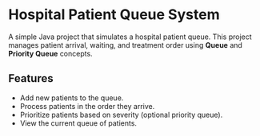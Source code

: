 # Hospital Patient Queue System

A simple Java project that simulates a hospital patient queue. This project manages patient arrival, waiting, and treatment order using **Queue** and **Priority Queue** concepts.

## Features

- Add new patients to the queue.
- Process patients in the order they arrive.
- Prioritize patients based on severity (optional priority queue).
- View the current queue of patients.
